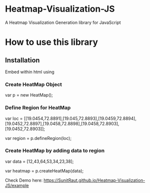 # Heatmap-Visualization-JS

A Heatmap Visualization Generation library for JavaScript

# How to use this library

## Installation

Embed within html using <script> tag
  
<script src= "https://SunitRaut.github.io/heatmap-js/heatmap.js" > </script>

### Create HeatMap Object
var p = new HeatMap();

### Define Region for HeatMap
var loc = [[19.0454,72.8891],[19.045,72.8893],[19.0459,72.8894],[19.0452,72.8897],[19.0458,72.8898],[19.0458,72.8903],[19.0452,72.8903]];

var region = p.defineRegion(loc);

### Create HeatMap by adding data to region
var data = [12,43,64,53,34,23,38];

var heatmap = p.createHeatMap(data);

Check Demo here: https://SunitRaut.github.io/Heatmap-Visualization-JS/example
